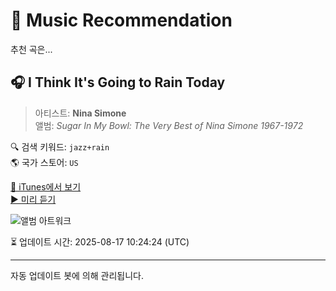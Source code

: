 
# 🎵 Music Recommendation

추천 곡은...

## 🎧 I Think It's Going to Rain Today  
> 아티스트: **Nina Simone**  
> 앨범: _Sugar In My Bowl: The Very Best of Nina Simone 1967-1972_  

🔍 검색 키워드: `jazz+rain`  
🌎 국가 스토어: `US`

[🔗 iTunes에서 보기](https://music.apple.com/us/album/i-think-its-going-to-rain-today/298325770?i=298326477&uo=4)  
[▶️ 미리 듣기](https://audio-ssl.itunes.apple.com/itunes-assets/AudioPreview126/v4/11/60/e3/1160e344-6dd6-01a3-b9aa-de682736ef50/mzaf_9254550056934983859.plus.aac.p.m4a)

![앨범 아트워크](https://is1-ssl.mzstatic.com/image/thumb/Music124/v4/f5/fd/00/f5fd0096-6977-a922-ffb5-47df8dcc6a0d/dj.usuwimeo.jpg/100x100bb.jpg)

⏳ 업데이트 시간: 2025-08-17 10:24:24 (UTC)

---
자동 업데이트 봇에 의해 관리됩니다.
